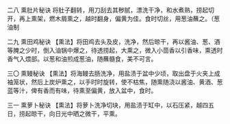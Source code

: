 二八 熏肚片秘诀
将肚子翻转，用刀刮去其秽腻，漂洗干净，和水煮熟，捞起切开，再上熏架，燃木屑熏之，越时翻身，偏黄为佳。食时切丝，用葱油蘸之。（葱油制

二九 熏田鸡秘诀
【熏法】将田鸡去头及皮，洗净，然后晾干，再以酱油、葱、酒等腌之少时，倒入油锅中爆之，待透捞起，大熏之，微入小茴香以引香味，熏透时香气入煨部。以葱和油煎成葱油，随蘸髓食，美不可言。

三〇 熏鳗秘诀
【熏法】将海鳗去肠洗净，用盐渍于盆中少顷，取出盘于火夹上成袖笼状，然后上炭炉熏之，以手时时旋转，使不枯焦，随熏随浇以酱油、黄酒、葱蓝等汁，俾有香而有味，待熏至偏黄，放入盆中，食时。

三一 熏萝卜秘诀
【熏法】将萝卜洗净切块，用盐渍于缸中，以石压紧，越四五日，捞起晾干，向日光中晒之微干，平熏。